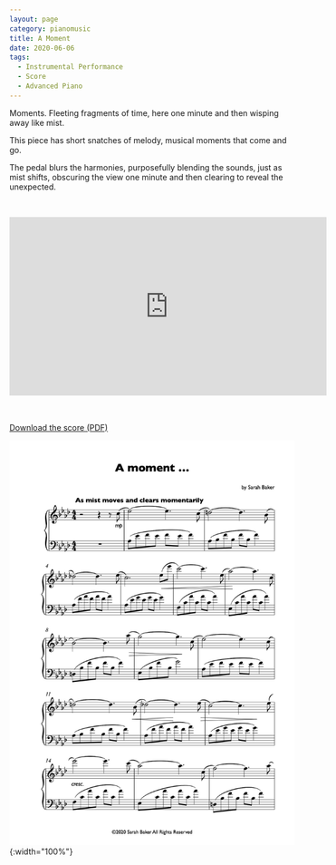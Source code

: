 ```yaml
---
layout: page
category: pianomusic
title: A Moment
date: 2020-06-06
tags:
  - Instrumental Performance
  - Score
  - Advanced Piano
---
```


Moments. Fleeting fragments of time, here one minute and then wisping away like mist. 

This piece has short snatches of melody, musical moments that come and go. 

The pedal blurs the harmonies, purposefully blending the sounds, just as mist shifts, obscuring the view one minute and then clearing to reveal the unexpected.

&nbsp;

<iframe width="560" height="315" src="https://www.youtube.com/embed/Q5J8tFNicC4" frameborder="0" allow="accelerometer; autoplay; encrypted-media; gyroscope; picture-in-picture" allowfullscreen></iframe>

&nbsp;

[Download the score (PDF)](/public/files/a-moment.pdf)

![and so it goes on score example](/public/images/scores/a-moment.jpg){:width="100%"}